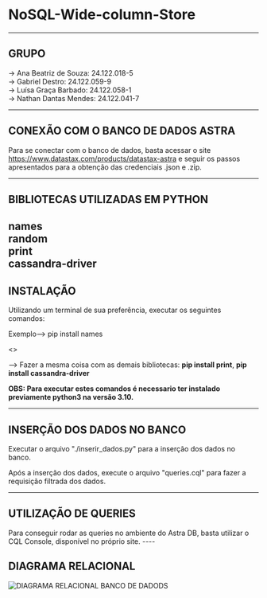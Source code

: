 # NoSQL-Wide-column-Store

----
<h2>GRUPO</h2>
  -> Ana Beatriz de Souza: 24.122.018-5 <br>
  -> Gabriel Destro: 24.122.059-9 <br>
  -> Luísa Graça Barbado:  24.122.058-1 <br>
  -> Nathan Dantas Mendes: 24.122.041-7 <br>

----

<h2>CONEXÃO COM O BANCO DE DADOS ASTRA</h2>

Para se conectar com o banco de dados, basta acessar o site https://www.datastax.com/products/datastax-astra e seguir os passos apresentados para a obtenção das credenciais .json e .zip.


----
<h2>BIBLIOTECAS UTILIZADAS EM PYTHON</h2>

names <br>
random  <br>
print <br>
cassandra-driver <br>
----

<h2>INSTALAÇÃO</h2>

Utilizando um terminal de sua preferência, executar os seguintes comandos:

Exemplo--> pip install names<br> 

<>

--> Fazer a mesma coisa com as demais bibliotecas: **pip install print**, **pip install cassandra-driver**


**OBS: Para executar estes comandos é necessario ter instalado previamente python3 na versão 3.10.** 

----
<h2>INSERÇÃO DOS DADOS NO BANCO</h2>
  Executar o arquivo "./inserir_dados.py" para a inserção dos dados no banco.

  Após a inserção dos dados, execute o arquivo "queries.cql" para fazer a requisição filtrada dos dados.

  ----
<h2>UTILIZAÇÃO DE QUERIES</h2>
  Para conseguir rodar as queries no ambiente do Astra DB, basta utilizar o CQL Console, disponível no próprio site.
----
<h2>DIAGRAMA RELACIONAL</h2>

![DIAGRAMA RELACIONAL BANCO DE DADODS](https://github.com/user-attachments/assets/138e57f8-33b1-41e2-8799-112479c09dfd)



